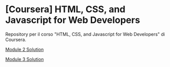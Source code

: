 # [Coursera] HTML, CSS, and Javascript for Web Developers
Repository per il corso "HTML, CSS, and Javascript for Web Developers" di Coursera.

[Module 2 Solution](module2-solution/index.html)

[Module 3 Solution](module3-solution/index.html)
